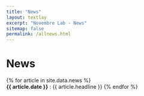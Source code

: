 ```yaml
---
title: "News"
layout: textlay
excerpt: "Novembre Lab - News"
sitemap: false
permalink: /allnews.html
---
```


<!-- <div class="container-fluid">
  <div class="row">
![]({{ site.url }}{{ site.baseurl }}/images/banner.jpg){: style="display: block; margin: 0 auto; width: 900px; border: 10px"}
  </div>
</div> -->

# News

{% for article in site.data.news %}
  <br>
  <b>{{ article.date }}</b> \: {{ article.headline }}
{% endfor %}
